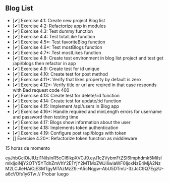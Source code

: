 ## Blog List
  - [✔] Exercise 4.1: Create new project Blog list
  - [✔] Exercise 4.2: Refactorize app in modules
  - [✔] Exercise 4.3: Test dummy function
  - [✔] Exercise 4.4: Test totalLike function
  - [✔] Exercise 4.5*: Test favoriteBlog function
  - [✔] Exercise 4.6*: Test mostBlogs function
  - [✔] Exercise 4.7*: Test mostLikes function
  - [✔] Exercise 4.8: Create test environment in blog list project and test get /api/blogs then refactor in app
  - [✔] Exercise 4.9: Create test for id unique
  - [✔] Exercise 4.10: Create test for post method
  - [✔] Exercise 4.11*: Verify that likes property by default is zero
  - [✔] Exercise 4.12*: Verify title or url are reqired in that case responds with Bad request code 400
  - [✔] Exercise 4.13: Create test for delete/:id function 
  - [✔] Exercise 4.14: Create test for update/:id function
  - [✔] Exercise 4.15: Implement /api/users in Blog app
  - [✔] Exercise 4.16*: Handle required and minLength errors for username and password then testing time
  - [✔] Exercise 4.17: Blogs show information about the user
  - [✔] Exercise 4.18: Implements token authentication
  - [✔] Exercise 4.19: Configure post /api/blogs with token
  - [] Exercise 4.20*: Refactorize token function as middleware

  15 horas de momento

  eyJhbGciOiJIUzI1NiIsInR5cCI6IkpXVCJ9.eyJ1c2VybmFtZSI6Imphdmk5MiIsImlkIjoiNjY2OTY5YTdhZmVhY2E1YjY2MTMxZWJiIiwiaWF0IjoxNzE4MjA2NzM2LCJleHAiOjE3MTgyMTAzMzZ9.-A5cNqgw-AbU5DTmU-3zJcC9Q7EgzU-a6cVOfs1y6Tw // Probar luego